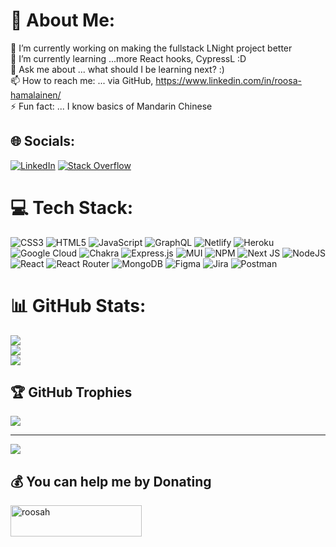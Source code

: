 # 💫 About Me:
🔭 I’m currently working on making the fullstack LNight project better<br>🌱 I’m currently learning ...more React hooks, CypressL :D<br>💬 Ask me about ... what should I be learning next? :)<br>📫 How to reach me: ... via GitHub, https://www.linkedin.com/in/roosa-hamalainen/<br>⚡ Fun fact: ... I know basics of Mandarin Chinese


## 🌐 Socials:
[![LinkedIn](https://img.shields.io/badge/LinkedIn-%230077B5.svg?logo=linkedin&logoColor=white)](https://linkedin.com/in/roosa-hamalainen) [![Stack Overflow](https://img.shields.io/badge/-Stackoverflow-FE7A16?logo=stack-overflow&logoColor=white)](https://stackoverflow.com/users/17149568) 

# 💻 Tech Stack:
![CSS3](https://img.shields.io/badge/css3-%231572B6.svg?style=for-the-badge&logo=css3&logoColor=white) ![HTML5](https://img.shields.io/badge/html5-%23E34F26.svg?style=for-the-badge&logo=html5&logoColor=white) ![JavaScript](https://img.shields.io/badge/javascript-%23323330.svg?style=for-the-badge&logo=javascript&logoColor=%23F7DF1E) ![GraphQL](https://img.shields.io/badge/-GraphQL-E10098?style=for-the-badge&logo=graphql&logoColor=white) ![Netlify](https://img.shields.io/badge/netlify-%23000000.svg?style=for-the-badge&logo=netlify&logoColor=#00C7B7) ![Heroku](https://img.shields.io/badge/heroku-%23430098.svg?style=for-the-badge&logo=heroku&logoColor=white) ![Google Cloud](https://img.shields.io/badge/Google%20Cloud-%234285F4.svg?style=for-the-badge&logo=google-cloud&logoColor=white) ![Chakra](https://img.shields.io/badge/chakra-%234ED1C5.svg?style=for-the-badge&logo=chakraui&logoColor=white) ![Express.js](https://img.shields.io/badge/express.js-%23404d59.svg?style=for-the-badge&logo=express&logoColor=%2361DAFB) ![MUI](https://img.shields.io/badge/MUI-%230081CB.svg?style=for-the-badge&logo=material-ui&logoColor=white) ![NPM](https://img.shields.io/badge/NPM-%23000000.svg?style=for-the-badge&logo=npm&logoColor=white) ![Next JS](https://img.shields.io/badge/Next-black?style=for-the-badge&logo=next.js&logoColor=white) ![NodeJS](https://img.shields.io/badge/node.js-6DA55F?style=for-the-badge&logo=node.js&logoColor=white) ![React](https://img.shields.io/badge/react-%2320232a.svg?style=for-the-badge&logo=react&logoColor=%2361DAFB) ![React Router](https://img.shields.io/badge/React_Router-CA4245?style=for-the-badge&logo=react-router&logoColor=white) ![MongoDB](https://img.shields.io/badge/MongoDB-%234ea94b.svg?style=for-the-badge&logo=mongodb&logoColor=white) 	![Figma](https://img.shields.io/badge/figma-%23F24E1E.svg?style=for-the-badge&logo=figma&logoColor=white) ![Jira](https://img.shields.io/badge/jira-%230A0FFF.svg?style=for-the-badge&logo=jira&logoColor=white) ![Postman](https://img.shields.io/badge/Postman-FF6C37?style=for-the-badge&logo=postman&logoColor=white)
# 📊 GitHub Stats:
![](https://github-readme-stats.vercel.app/api?username=rohms&theme=dark&hide_border=false&include_all_commits=true&count_private=true)<br/>
![](https://github-readme-streak-stats.herokuapp.com/?user=rohms&theme=dark&hide_border=false)<br/>
![](https://github-readme-stats.vercel.app/api/top-langs/?username=rohms&theme=dark&hide_border=false&include_all_commits=true&count_private=true&layout=compact)

## 🏆 GitHub Trophies
![](https://github-profile-trophy.vercel.app/?username=rohms&theme=nord&no-frame=true&no-bg=false&margin-w=4)

---
[![](https://visitcount.itsvg.in/api?id=rohms&icon=0&color=1)](https://visitcount.itsvg.in)

  ## 💰 You can help me by Donating
 <p><a href="https://www.buymeacoffee.com/roosah"> <img align="left" src="https://cdn.buymeacoffee.com/buttons/v2/default-yellow.png" height="50" width="210" alt="roosah" /></a></p><br><br>

  
<!-- Proudly created with GPRM ( https://gprm.itsvg.in ) -->

